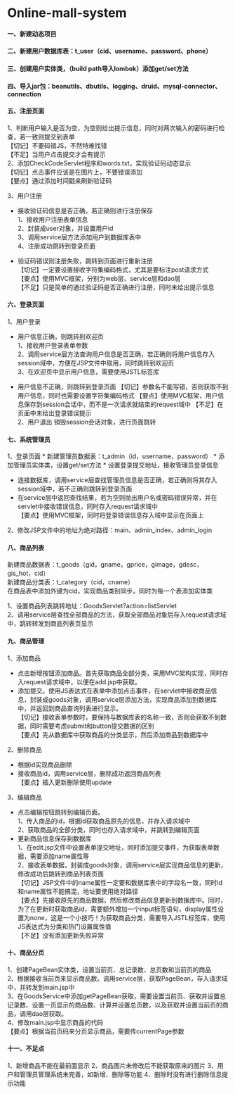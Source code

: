# Online-mall-system
#### 一、新建动态项目
#### 二、新建用户数据库表：t_user（cid、username、password、phone） 
#### 三、创建用户实体类，（build path导入lombok）添加get/set方法
#### 四、导入jar包：beanutils、dbutils、logging、druid、mysql-connector、connection
 
#### 五、注册页面
1、判断用户输入是否为空，为空则给出提示信息，同时对两次输入的密码进行检查，若一致则提交到表单  
【切记】不要码错JS，不然特难找错  
【不足】当用户点击提交才会有提示  
2、添加CheckCodeServlet程序和words.txt，实现验证码动态显示  
【切记】点击事件应该是在图片上，不要错误添加  
【要点】通过添加时间戳来刷新验证码  
 
3、用户注册  
 
- 接收验证码信息是否正确，若正确则进行注册保存  
1、接收用户注册表单信息  
2、封装成user对象，并设置用户id  
3、调用service层方法添加用户到数据库表中  
4、注册成功跳转到登录页面  
 
- 验证码错误则注册失败，跳转到页面进行重新注册  
【切记】一定要设置接收字符集编码格式，尤其是要标注post请求方式  
【要点】使用MVC框架，分别为web层、service层和dao层  
【不足】只是简单的通过验证码是否正确进行注册，同时未给出提示信息  

#### 六、登录页面
1、用户登录  
 - 用户信息正确，则跳转到欢迎页  
   1、接收用户登录表单参数  
   2、调用service层方法查询用户信息是否正确，若正确则将用户信息存入session域中，方便在JSP文件中取用，同时跳转到欢迎页  
   3、在欢迎页中显示用户信息，需要使用JSTL标签库
 
 
 - 用户信息不正确，则跳转到登录页面
	 【切记】参数名不能写错，否则获取不到用户信息，同时也需要设置字符集编码格式
	 【要点】使用MVC框架，用户信息保存到session会话中，而不是一次请求就结束的request域中
	 【不足】在页面中未给出登录错误提示  
2、用户退出
	销毁session会话对象，进行页面跳转
 
#### 七、系统管理员
1、登录页面
	 * 新建管理员数据表：t_admin（id，username，password）
	 * 添加管理员实体类，设置get/set方法
	 * 设置登录提交地址，接收管理员登录信息
   * 连接数据库，调用service层查找管理员信息是否正确，若正确则将其存入session域中，若不正确则跳转到登录页面
   * 在service层中返回查找结果，若为空则抛出用户名或密码错误异常，并在servlet中接收错误信息，同时存入request请求域中  
【要点】使用MVC框架，同时将登录错误信息存入域中显示在页面上  
 
 
2、修改JSP文件中的地址为绝对路径：main、admin_index、admin_login  
 
 
 
#### 八、商品列表
新建商品数据表：t_goods（gid，gname，gprice，gimage，gdesc，gis_hot，cid）  
新建商品分类表：t_category（cid，cname）  
在商品表中添加外键为cid，实现商品类别同步。同时为每一个表添加实体类  
 
1、设置商品列表跳转地址：GoodsServlet?action=listServlet  
 2、调用service层查找全部商品的方法，获取全部商品对象后存入request请求域中，跳转转发到商品列表页显示  
 
 
#### 九、商品管理
1、添加商品  
* 点击新增按钮添加商品。首先获取商品全部分类，采用MVC架构实现，同时存入request请求域中，以便在add.jsp中获取。    
* 添加提交。使用JS表达式在表单中添加点击事件，在servlet中接收商品信息，封装成goods对象，调用service层添加方法，实现商品添加到数据库中，并返回到商品查询列表进行显示。    
【切记】接收表单参数时，要保持与数据库表的名称一致，否则会获取不到数据，同时需要考虑submit和button提交数据的区别  
【要点】先从数据库中获取商品的分类显示，然后添加商品到数据库中  
 
 
 
2、删除商品  
* 根据id实现商品删除  
* 接收商品id，调用service层，删除成功返回商品列表  
【要点】插入更新删除使用update  
 
 
3、编辑商品  
* 点击编辑按钮跳转到编辑页面。   
1、传入商品的id，根据id获取商品原先的信息，并存入请求域中    
2、获取商品的全部分类，同时也存入请求域中，并跳转到编辑页面   
* 更新商品信息保存到数据库    
1、在edit.jsp文件中设置表单提交地址，同时添加提交事件，为获取表单数据，需要添加name属性等    
2、接收表单数据，封装成goods对象，调用service层实现商品信息的更新，修改成功后跳转到商品列表页面    
【切记】JSP文件中的name属性一定要和数据库表中的字段名一致，同时id和name属性不能搞混，地址要使用绝对路径    
【要点】先接收原先的商品数据，然后修改商品信息更新到数据库中。同时，为了在更新时获取商品id，需要额外增加一个input标签语句，display属性设置为none，这是一个小技巧！为获取商品分类，需要导入JSTL标签库，使用JS表达式为分类和热门设置属性值  
【不足】没有添加更新失败异常  
 
 
 
 
 

#### 十、商品分页
1、创建PageBean实体类，设置当前页、总记录数、总页数和当前页的商品  
2、根据接收当前页来显示商品数。调用service层，获取PageBean，存入请求域中，并转发到main.jsp中  
3、在GoodsService中添加getPageBean获取，需要设置当前页、获取并设置总记录数、设置一页显示的商品数、计算并设置总页数，以及获取并设置当前页的商品，调用dao层获取。  
4、修改main.jsp中显示商品的代码  
【要点】根据当前页码来分页显示商品，需要传currentPage参数
 
 
 
 

 


#### 十一、不足点
1、新增商品不能在最前面显示
2、商品图片未修改后不能获取原来的图片
3、用户和管理员管理系统未完善，如新增、删除等功能
4、删除时没有进行删除信息提示功能
